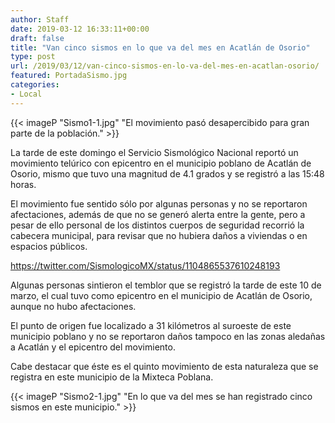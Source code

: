 ```yaml
---
author: Staff
date: 2019-03-12 16:33:11+00:00
draft: false
title: "Van cinco sismos en lo que va del mes en Acatlán de Osorio"
type: post
url: /2019/03/12/van-cinco-sismos-en-lo-va-del-mes-en-acatlan-osorio/
featured: PortadaSismo.jpg
categories:
- Local
---
```


{{< imageP "Sismo1-1.jpg" "El movimiento pasó desapercibido para gran parte de la población." >}}

La tarde de este domingo el Servicio Sismológico Nacional reportó un movimiento telúrico con epicentro en el municipio poblano de Acatlán de Osorio, mismo que tuvo una magnitud de 4.1 grados y se registró a las 15:48 horas.

El movimiento fue sentido sólo por algunas personas y no se reportaron afectaciones, además de que no se generó alerta entre la gente, pero a pesar de ello personal de los distintos cuerpos de seguridad recorrió la cabecera municipal, para revisar que no hubiera daños a viviendas o en espacios públicos.

https://twitter.com/SismologicoMX/status/1104865537610248193

Algunas personas sintieron el temblor que se registró la tarde de este 10 de marzo, el cual tuvo como epicentro en el municipio de Acatlán de Osorio, aunque no hubo afectaciones.

El punto de origen fue localizado a 31 kilómetros al suroeste de este municipio poblano y no se reportaron daños tampoco en las zonas aledañas a Acatlán y el epicentro del movimiento.

Cabe destacar que éste es el quinto movimiento de esta naturaleza que se registra en este municipio de la Mixteca Poblana.

{{< imageP "Sismo2-1.jpg" "En lo que va del mes se han registrado cinco sismos en este municipio." >}}
